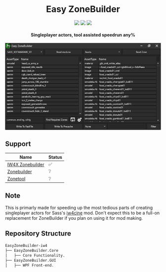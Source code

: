 ﻿<h1 align="center">
  <br>
  Easy ZoneBuilder
  <br>
</h1>

<div align="center">
  <a href="https://github.com/kruumy/EasyZoneBuilder-iw4/releases"><img src="https://img.shields.io/github/v/release/kruumy/EasyZoneBuilder-iw4?label=Latest%20version&style=flat-square"></a>
  <a href="https://github.com/kruumy/EasyZoneBuilder-iw4/releases""><img src="https://img.shields.io/github/downloads/kruumy/EasyZoneBuilder-iw4/total"></a>
  <a href="https://paypal.me/JPauls281"><img src="https://img.shields.io/badge/Donate-Paypal-orange?style=flat-square"></a>
</div>

<h4 align="center">Singleplayer actors, tool assisted speedrun any%</h4>

<div align="center">
  <a href="preview.png">
    <img src="preview.png" alt="Preivew" Width="auto" Height="auto">
  </a>
</div>

## Support

| Name | Status |
| --- | --- |
| [IW4X Zonebuilder](https://github.com/XLabsProject/iw4x-client) | ✅ |
| [Zonebuilder](https://github.com/RagdollPhysics/zonebuilder) | ❔ |
| [Zonetool](https://github.com/ZoneTool/zonetool) | ❔ |

## Note
This is primarly made for speeding up the most tedious parts of creating singleplayer actors for Sass's [iw4cine](https://github.com/sortileges/iw4cine) mod. 
Don't expect this to be a full-on replacement for ZoneBuilder if you plan on using it for mod making.

## Repository Structure
```
EasyZoneBuilder-iw4
├── EasyZoneBuilder.Core
│   ├── Core Functionality.
├── EasyZoneBuilder.GUI
│   ├── WPF Front-end.
```
